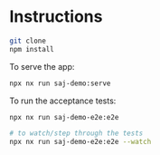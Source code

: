 # Instructions

```sh 
git clone
npm install
```

To serve the app: 
```sh
npx nx run saj-demo:serve
```

To run the acceptance tests:

```sh
npx nx run saj-demo-e2e:e2e

# to watch/step through the tests
npx nx run saj-demo-e2e:e2e --watch
```

